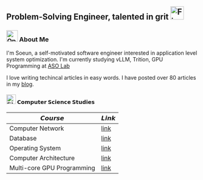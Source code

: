 ## Problem-Solving Engineer, talented in grit <img src="https://raw.githubusercontent.com/Tarikul-Islam-Anik/Animated-Fluent-Emojis/master/Emojis/Travel%20and%20places/Fire.png" alt="Fire" width="35" height="35" />



### <img src="https://raw.githubusercontent.com/Tarikul-Islam-Anik/Animated-Fluent-Emojis/master/Emojis/Hand%20gestures/Open%20Hands.png" alt="Open Hands" width="30" height="30" /> About Me



I'm Soeun, a self-motivated software engineer interested in application level system optimization. I'm currently studying vLLM, Trition, GPU Programming at [ASO Lab](https://sites.google.com/view/asolabysu/home) 

I love writing techincal articles in easy words. I have posted over 80 articles in my [blog](https://ddoddii.github.io/). 


#### <img src="https://raw.githubusercontent.com/Tarikul-Islam-Anik/Animated-Fluent-Emojis/master/Emojis/Objects/File%20Folder.png" alt="File Folder" width="25" height="25" /> 𝗖𝗼𝗺𝗽𝘂𝘁𝗲𝗿 𝗦𝗰𝗶𝗲𝗻𝗰𝗲 𝗦𝘁𝘂𝗱𝗶𝗲𝘀

|𝘾𝙤𝙪𝙧𝙨𝙚|𝙇𝙞𝙣𝙠|
|------|-----|
|Computer Network|[link](https://ddoddii.github.io/tags/%EB%84%A4%ED%8A%B8%EC%9B%8C%ED%81%AC/)|
|Database|[link](https://ddoddii.github.io/tags/%EB%8D%B0%EC%9D%B4%ED%84%B0%EB%B2%A0%EC%9D%B4%EC%8A%A4/)|
|Operating System|[link](https://github.com/ddoddii/CS-Theory/tree/main/Operating%20System)|
|Computer Architecture|[link](https://github.com/ddoddii/CS-Theory/tree/main/Computer%20Architecture)|
|Multi-core GPU Programming|[link](https://github.com/ddoddii/Multicore-GPU-Programming)|



